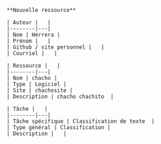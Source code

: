 
    **Nouvelle ressource**

    | Auteur |   |
    |--------|---|
    | Nom | Herrera |
    | Prénom |   |
    | Github / site personnel |   |
    | Courriel |   |

    | Ressource |   |
    |--------|---|
    | Nom | chacho |
    | Type | Logiciel |
    | Site | chachosite |
    | Description | chacho chachito  | 

    | Tâche |   |
    |--------|---|
    | Tâche spécifique | Classification de texte  |
    | Type général | Classification |
    | Description |   | 
    
